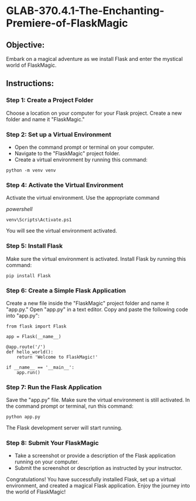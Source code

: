 # GLAB-370.4.1-The-Enchanting-Premiere-of-FlaskMagic

## Objective:
Embark on a magical adventure as we install Flask and enter the mystical world of FlaskMagic.

## Instructions:

### Step 1: Create a Project Folder
Choose a location on your computer for your Flask project.
Create a new folder and name it "FlaskMagic."

### Step 2: Set up a Virtual Environment
- Open the command prompt or terminal on your computer.
- Navigate to the "FlaskMagic" project folder.
- Create a virtual environment by running this command:

```
python -m venv venv
```

### Step 4: Activate the Virtual Environment
Activate the virtual environment. Use the appropriate command

_powershell_
```
venv\Scripts\Activate.ps1
```

You will see the virtual environment activated.

### Step 5: Install Flask
Make sure the virtual environment is activated.
Install Flask by running this command:

```
pip install Flask
```

### Step 6: Create a Simple Flask Application
Create a new file inside the "FlaskMagic" project folder and name it "app.py."
Open "app.py" in a text editor.
Copy and paste the following code into "app.py":

```
from flask import Flask

app = Flask(__name__)

@app.route('/')
def hello_world():
    return 'Welcome to FlaskMagic!'

if __name__ == '__main__':
    app.run()
```

### Step 7: Run the Flask Application
Save the "app.py" file.
Make sure the virtual environment is still activated.
In the command prompt or terminal, run this command:

```
python app.py
```

The Flask development server will start running.

### Step 8: Submit Your FlaskMagic
- Take a screenshot or provide a description of the Flask application running on your computer.
- Submit the screenshot or description as instructed by your instructor.


Congratulations! You have successfully installed Flask, set up a virtual environment, and created a magical Flask application. Enjoy the journey into the world of FlaskMagic!
